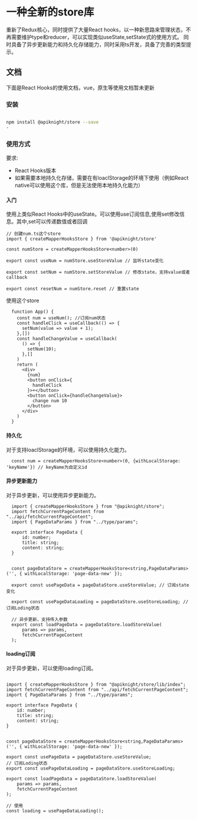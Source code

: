 # 一种全新的store库

重新了Redux核心，同时提供了大量React hooks，以一种新思路来管理状态，不再需要维护type和reducer，可以实现类似useState,setState式的使用方式。
同时具备了异步更新能力和持久化存储能力，同时采用ts开发，具备了完善的类型提示。

## 文档

下面是React Hooks的使用文档，vue，原生等使用文档暂未更新

### 安装

```bash

npm install @apiknight/store --save
·
```

### 使用方式
要求:
- React Hooks版本
- 如果需要本地持久化存储，需要在有loaclStorage的环境下使用（例如React native可以使用这个库，但是无法使用本地持久化能力）

#### 入门

使用上类似React Hooks中的useState。可以使用use订阅信息,使用set修改信息。其中,set可以传递数值或者回调

```tsx
// 创建num.ts这个store
import { createMapperHooksStore } from '@apiknight/store'

const numStore = createMapperHooksStore<number>(0)

export const useNum = numStore.useStoreValue // 监听state变化

export const setNum = numStore.setStoreValue // 修改state，支持value或者callback

export const resetNum = numStore.reset // 重置state

```

使用这个store

```tsx
  function App() {
    const num = useNum(); //订阅num状态
    const handleClick = useCallback(() => {
      setNum(value => value + 1);
    },[])
    const handleChangeValue = useCallback(
      () => {
        setNum(10);
      },[]
    )
    return (
      <div>
        {num}
        <button onClick={
          handleClick
        }>+</button>
        <button onClick={handleChangeValue}>
          change num 10
        </button>
      </div>
    )
  }

```

#### 持久化

对于支持loaclStorage的环境，可以使用持久化能力。

```tsx
  const num = createMapperHooksStore<number>(0, {withLocalStorage: 'keyName'}) // keyName为自定义id
```

#### 异步更新能力

对于异步更新，可以使用异步更新能力。
```tsx
  import { createMapperHooksStore } from "@apiknight/store";
  import fetchCurrentPageContent from "../api/fetchCurrentPageContent";
  import { PageDataParams } from "../type/params";

  export interface PageData {
      id: number;
      title: string;
      content: string;
  }


  const pageDataStore = createMapperHooksStore<string,PageDataParams>('', { withLocalStorage: 'page-data-new' });

  export const usePageData = pageDataStore.useStoreValue; // 订阅state变化

  export const usePageDataLoading = pageDataStore.useStoreLoading; // 订阅Loding状态

  // 异步更新，支持传入参数
  export const loadPageData = pageDataStore.loadStoreValue(
      params => params,
      fetchCurrentPageContent
  );

```

#### loading订阅

对于异步更新，可以使用loading订阅。

```tsx

import { createMapperHooksStore } from "@apiknight/store/lib/index";
import fetchCurrentPageContent from "../api/fetchCurrentPageContent";
import { PageDataParams } from "../type/params";

export interface PageData {
    id: number;
    title: string;
    content: string;
}


const pageDataStore = createMapperHooksStore<string,PageDataParams>('', { withLocalStorage: 'page-data-new' });

export const usePageData = pageDataStore.useStoreValue;
// 订阅Loding状态
export const usePageDataLoading = pageDataStore.useStoreLoading;

export const loadPageData = pageDataStore.loadStoreValue(
    params => params,
    fetchCurrentPageContent
);

// 使用
const loading = usePageDataLoading();

```